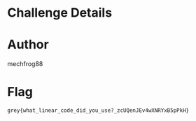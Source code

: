 # Challenge Details

# Author

mechfrog88

# Flag

`grey{what_linear_code_did_you_use?_zcUQenJEv4wXNRYxB5pPkH}`